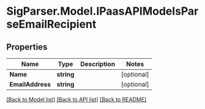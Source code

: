 # SigParser.Model.IPaasAPIModelsParseEmailRecipient
## Properties

Name | Type | Description | Notes
------------ | ------------- | ------------- | -------------
**Name** | **string** |  | [optional] 
**EmailAddress** | **string** |  | [optional] 

[[Back to Model list]](../README.md#documentation-for-models) [[Back to API list]](../README.md#documentation-for-api-endpoints) [[Back to README]](../README.md)

